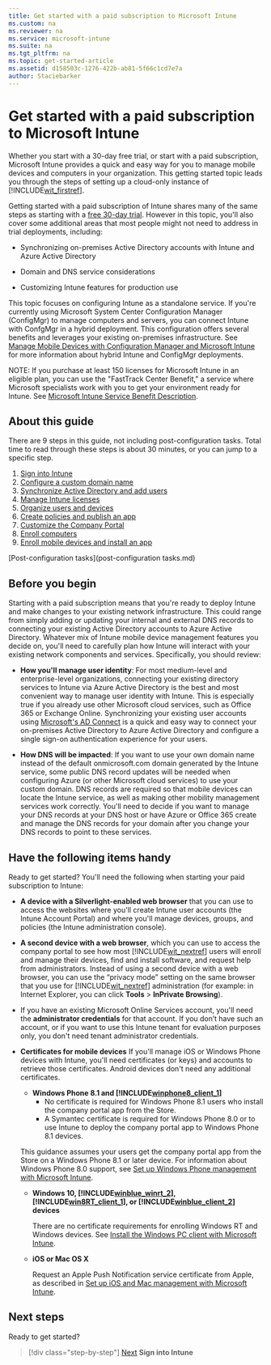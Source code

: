 ```yaml
---
title: Get started with a paid subscription to Microsoft Intune
ms.custom: na
ms.reviewer: na
ms.service: microsoft-intune
ms.suite: na
ms.tgt_pltfrm: na
ms.topic: get-started-article
ms.assetid: d158503c-1276-422b-ab81-5f66c1cd7e7a
author: Staciebarker
---
```


# Get started with a paid subscription to Microsoft Intune
Whether you start with a 30-day free trial, or start with a paid subscription, Microsoft Intune provides a quick and easy way for you to manage mobile devices and computers in your organization. This getting started topic leads you through the steps of setting up a cloud-only instance of [!INCLUDE[wit_firstref](../includes/wit_firstref_md.md)].

Getting started with a paid subscription of Intune shares many of the same steps as starting with a [free 30-day trial](get-started-with-a-30-day-trial-of-microsoft-intune.md). However in this topic, you'll also cover some additional areas that most people might not need to address in trial deployments, including:

-   Synchronizing on-premises Active Directory accounts with Intune and Azure Active Directory

-   Domain and DNS service considerations

-   Customizing Intune features for production use

This topic focuses on configuring Intune as a standalone service. If you're currently using Microsoft System Center Configuration Manager (ConfigMgr) to manage computers and servers, you can connect Intune with ConfgMgr in a hybrid deployment. This configuration offers several benefits and leverages your existing on-premises infrastructure. See [Manage Mobile Devices with Configuration Manager and Microsoft Intune](https://technet.microsoft.com/library/jj884158.aspx) for more information about hybrid Intune and ConfigMgr deployments.

NOTE: If you purchase at least 150 licenses for Microsoft Intune in an eligible plan, you can use the "FastTrack Center Benefit," a service where Microsoft specialists work with you to get your environment ready for Intune. See [Microsoft Intune Service Benefit Description](https://technet.microsoft.com/library/mt228265.aspx).

## About this guide
There are 9 steps in this guide, not including post-configuration tasks. Total time to read through these steps is about 30 minutes, or you can jump to a specific step.
1. [Sign into Intune](get-started-with-a-paid-subscription-to-microsoft-intune-step-1.md)
2. [Configure a custom domain name](get-started-with-a-paid-subscription-to-microsoft-intune-step-2.md)
3. [Synchronize Active Directory and add users](get-started-with-a-paid-subscription-to-microsoft-intune-step-3.md)
4. [Manage Intune licenses](get-started-with-a-paid-subscription-to-microsoft-intune-step-4.md)
5. [Organize users and devices](get-started-with-a-paid-subscription-to-microsoft-intune-step-5.md)
6. [Create policies and publish an app](get-started-with-a-paid-subscription-to-microsoft-intune-step-6.md)
7. [Customize the Company Portal](get-started-with-a-paid-subscription-to-microsoft-intune-step-7.md)
8. [Enroll computers](get-started-with-a-paid-subscription-to-microsoft-intune-step-8.md)
9. [Enroll mobile devices and install an app](get-started-with-a-paid-subscription-to-microsoft-intune-step-9.md)

[Post-configuration tasks](post-configuration tasks.md)

## Before you begin
Starting with a paid subscription means that you're ready to deploy Intune and make changes to your existing network infrastructure. This could range from simply adding or updating your internal and external DNS records to connecting your existing Active Directory accounts to Azure Active Directory. Whatever mix of Intune  mobile device management features you decide on, you'll need to  carefully plan how Intune will interact with your existing network components and services. Specifically, you should review:

-   **How you'll manage user identity**:  For most medium-level and enterprise-level organizations, connecting your existing directory services to Intune via Azure Active Directory is the best and most convenient way to manage user identity with Intune. This is especially true if you already use other Microsoft cloud services, such as Office 365 or Exchange Online. Synchronizing your existing user accounts using [Microsoft's AD Connect](https://www.microsoft.com/download/details.aspx?id=47594) is a quick and easy way to connect your on-premises Active Directory to Azure Active Directory and configure a single sign-on authentication experience for your users.

-   **How DNS will be impacted**: If you want to use your own domain name instead of the default onmicrosoft.com domain generated by the Intune service, some public DNS record updates will be needed when configuring Azure (or other Microsoft cloud services) to use your custom domain. DNS records are required so that mobile devices can locate the Intune service, as well as making other mobility management services work correctly. You'll need to decide if you want  to manage your DNS records at your DNS host  or have Azure or Office 365 create and manage the DNS records for your domain after you change your DNS records to point to these services.

## Have the following items handy
Ready to get started? You'll need the following when starting your paid subscription to Intune:

-   **A device with a Silverlight-enabled web browser** that you can use to access the websites where you'll  create Intune user accounts (the Intune Account Portal) and where you'll manage devices, groups, and policies  (the Intune administration console).

-   **A second device with a web browser**, which you can use to access the company portal to see how most [!INCLUDE[wit_nextref](../includes/wit_nextref_md.md)] users will enroll and manage their devices, find and install software, and request help from administrators. Instead of using a second device with a web browser, you can use the “privacy mode” setting on the same browser that you use for [!INCLUDE[wit_nextref](../includes/wit_nextref_md.md)] administration (for example: in Internet Explorer, you can click **Tools** &gt; **InPrivate Browsing**).

-   If you have an existing Microsoft Online Services account, you'll need the **administrator credentials** for that account. If you don’t have such an account, or if you want to use this Intune tenant for evaluation purposes only, you don't need tenant administrator credentials.

-   **Certificates for mobile devices** If you'll manage iOS or Windows Phone devices with Intune, you'll need certificates (or keys) and accounts to retrieve those certificates. Android devices don't need any additional certificates.
    - **Windows Phone 8.1 and [!INCLUDE[winphone8_client_1](../includes/winphone8_client_1_md.md)]**
        - No certificate is required for Windows Phone 8.1 users who install the company portal app from the Store.
        - A Symantec certificate is required for Windows Phone 8.0 or to use Intune to deploy the company portal app to Windows Phone 8.1 devices.

    This guidance assumes your users get the company portal app from the Store on a Windows Phone 8.1 or later device. For information about Windows Phone 8.0 support, see [Set up Windows Phone management with Microsoft Intune](set-up-windows-phone-management-with-microsoft-intune.md).

    - **Windows 10, [!INCLUDE[winblue_winrt_2](../includes/winblue_winrt_2_md.md)], [!INCLUDE[win8RT_client_1](../includes/win8RT_client_1_md.md)], or [!INCLUDE[winblue_client_2](../includes/winblue_client_2_md.md)] devices**

        There are no certificate requirements for enrolling Windows RT and Windows devices. See [Install the Windows PC client with Microsoft Intune](/Intune/deployuse/install-the-windows-pc-client-with-microsoft-intune.html). <!--lindavr: changed link from install-the-windows-pc-client-with-microsoft-intune.md, which was generatign a 404, to the absolute-->

    - **iOS or Mac OS X**

        Request an Apple Push Notification service certificate from Apple, as described in [Set up iOS and Mac management with Microsoft Intune](set-up-ios-and-mac-management-with-microsoft-intune.md).

## Next steps
Ready to get started?

>[!div class="step-by-step"]
[Next](.\get-started-with-a-paid-subscription-to-microsoft-intune-step-1.html)
**Sign into Intune**
